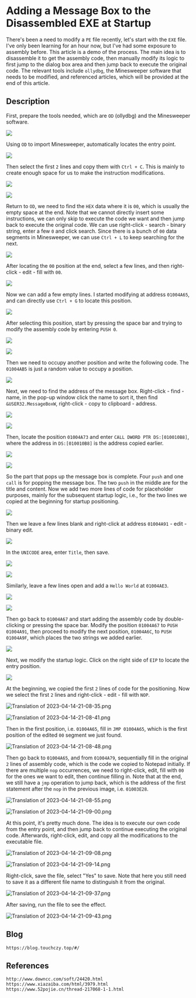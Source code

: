 # Adding a Message Box to the Disassembled EXE at Startup

There's been a need to modify a `PE` file recently, let's start with the `EXE` file. I've only been learning for an hour now, but I've had some exposure to assembly before. This article is a demo of the process. The main idea is to disassemble it to get the assembly code, then manually modify its logic to first jump to the dialog box area and then jump back to execute the original code. The relevant tools include `ollydbg`, the Minesweeper software that needs to be modified, and referenced articles, which will be provided at the end of this article.

## Description
First, prepare the tools needed, which are `OD` (ollydbg) and the Minesweeper software.

![](screenshots/2023-04-14-21-05-32.png)

Using `OD` to import Minesweeper, automatically locates the entry point.

![](screenshots/2023-04-14-21-05-38.png)

Then select the first `2` lines and copy them with `Ctrl + C`. This is mainly to create enough space for us to make the instruction modifications.

![](screenshots/2023-04-14-21-06-24.png)

![](screenshots/2023-04-14-21-06-29.png)

Return to `OD`, we need to find the `HEX` data where it is `00`, which is usually the empty space at the end. Note that we cannot directly insert some instructions, we can only skip to execute the code we want and then jump back to execute the original code. We can use right-click - search - binary string, enter a few `0` and click search. Since there is a bunch of `00` data segments in Minesweeper, we can use `Ctrl + L` to keep searching for the next.

![](screenshots/2023-04-14-21-06-36.png)

After locating the `00` position at the end, select a few lines, and then right-click - edit - fill with `00`.

![](screenshots/2023-04-14-21-06-43.png)

Now we can add a few empty lines. I started modifying at address `01004A65`, and can directly use `Ctrl + G` to locate this position.

![](screenshots/2023-04-14-21-06-49.png)

After selecting this position, start by pressing the space bar and trying to modify the assembly code by entering `PUSH 0`.

![](screenshots/2023-04-14-21-06-55.png)

![](screenshots/2023-04-14-21-07-00.png)

Then we need to occupy another position and write the following code. The `01004AB5` is just a random value to occupy a position.

![](screenshots/2023-04-14-21-07-07.png)

Next, we need to find the address of the message box. Right-click - find - name, in the pop-up window click the name to sort it, then find `&USER32.MessageBoxW`, right-click - copy to clipboard - address.

![](screenshots/2023-04-14-21-07-13.png)

![](screenshots/2023-04-14-21-07-19.png)

Then, locate the position `01004A73` and enter `CALL DWORD PTR DS:[010010B8]`, where the address in `DS:[010010B8]` is the address copied earlier.

![](screenshots/2023-04-14-21-07-25.png)

![](screenshots/2023-04-14-21-07-32.png)

So the part that pops up the message box is complete. Four `push` and one `call` is for popping the message box. The two `push` in the middle are for the title and content. Now we add two more lines of code for placeholder purposes, mainly for the subsequent startup logic, i.e., for the two lines we copied at the beginning for startup positioning.

![](screenshots/2023-04-14-21-07-40.png)

Then we leave a few lines blank and right-click at address `01004A91` - edit - binary edit.

![](screenshots/2023-04-14-21-07-48.png)

In the `UNICODE` area, enter `Title`, then save.

![](screenshots/2023-04-14-21-07-53.png)

![](screenshots/2023-04-14-21-08-00.png)

Similarly, leave a few lines open and add a `Hello World` at `01004AE3`.

![](screenshots/2023-04-14-21-08-07.png)

![](screenshots/2023-04-14-21-08-14.png)

Then go back to `01004A67` and start adding the assembly code by double-clicking or pressing the space bar. Modify the position `01004A67` to `PUSH 01004A91`, then proceed to modify the next position, `01004A6C`, to `PUSH 01004A9F`, which places the two strings we added earlier.

![](screenshots/2023-04-14-21-08-21.png)

Next, we modify the startup logic. Click on the right side of `EIP` to locate the entry position.

![](screenshots/2023-04-14-21-08-29.png)

At the beginning, we copied the first `2` lines of code for the positioning. Now we select the first `2` lines and right-click - edit - fill with `NOP`.


![Translation of 2023-04-14-21-08-35.png](screenshots/2023-04-14-21-08-35.png)

![Translation of 2023-04-14-21-08-41.png](screenshots/2023-04-14-21-08-41.png)

Then in the first position, i.e. `01004A65`, fill in `JMP 01004A65`, which is the first position of the edited `00` segment we just found.

![Translation of 2023-04-14-21-08-48.png](screenshots/2023-04-14-21-08-48.png)

Then go back to `01004A65`, and from `01004A79`, sequentially fill in the original `2` lines of assembly code, which is the code we copied to Notepad initially. If there are multiple `nop` occurrences, we need to right-click, edit, fill with `00` for the ones we want to edit, then continue filling in. Note that at the end, we still have a `jmp` operation to jump back, which is the address of the first statement after the `nop` in the previous image, i.e. `01003E28`.

![Translation of 2023-04-14-21-08-55.png](screenshots/2023-04-14-21-08-55.png)

![Translation of 2023-04-14-21-09-00.png](screenshots/2023-04-14-21-09-00.png)

At this point, it's pretty much done. The idea is to execute our own code from the entry point, and then jump back to continue executing the original code. Afterwards, right-click, edit, and copy all the modifications to the executable file.

![Translation of 2023-04-14-21-09-08.png](screenshots/2023-04-14-21-09-08.png)

![Translation of 2023-04-14-21-09-14.png](screenshots/2023-04-14-21-09-14.png)

Right-click, save the file, select "Yes" to save. Note that here you still need to save it as a different file name to distinguish it from the original.

![Translation of 2023-04-14-21-09-37.png](screenshots/2023-04-14-21-09-37.png)

After saving, run the file to see the effect.

![Translation of 2023-04-14-21-09-43.png](screenshots/2023-04-14-21-09-43.png)

## Blog

```
https://blog.touchczy.top/#/
```

## References

```
http://www.downcc.com/soft/24420.html
https://www.xiazaiba.com/html/3979.html
https://www.52pojie.cn/thread-217068-1-1.html
```

